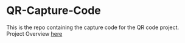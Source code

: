 # QR-Capture-Code
This is the repo containing the capture code for the QR code project. Project Overview [here](https://github.com/cu-ecen-aeld/final-project-eReR98/wiki/Project-Overview)
